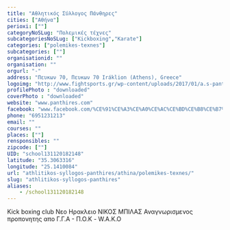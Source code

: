```yaml
---
title: "Αθλητικός Σύλλογος Πάνθηρες"
cities: ["Αθήνα"]
perioxi: [""]
categoryNoSLug: "Πολεμικές τέχνες"
subcategoriesNoSLug: ["Kickboxing","Karate"]
categories: ["polemikes-texnes"]
subcategories: [""]
organisationid: ""
organisation: ""
orgurl: "-"
address: "Πευκων 70, Πευκων 70 Iráklion (Athens), Greece"
logoimg: "http://www.fightsports.gr/wp-content/uploads/2017/01/a.s-panthires-logo.jpg"
profilePhoto : "downloaded"
coverPhoto : "downloaded"
website: "www.panthires.com"
facebook: "www.facebook.com/%CE%91%CE%A3%CE%A0%CE%AC%CE%BD%CE%B8%CE%B7%CF%81%CE%B5%CF%82-kick-boxing-Bilas-team-849668141821082/"
phone: "6951231213"
email: ""
courses: ""
places: [""]
rensponsibles: ""
zipcode: [""]
UID: "school131120182148"
latitude: "35.3063316"
longitude: "25.1410084"
url: "athlitikos-syllogos-panthires/athina/polemikes-texnes/"
slug: "athlitikos-syllogos-panthires"
aliases:
    - /school131120182148
---
```



Kick boxing club Νεο Ηρακλειο ΝΙΚΟΣ ΜΠΙΛΑΣ Αναγνωρισμενος προπονητης απο Γ.Γ.Α - Π.Ο.Κ - W.A.K.O


